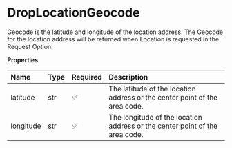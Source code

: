 # DropLocationGeocode

Geocode is the latitude and longitude of the location address. The Geocode for the location address will be returned when Location is requested in the Request Option.

**Properties**

| Name      | Type | Required | Description                                                                 |
| :-------- | :--- | :------- | :-------------------------------------------------------------------------- |
| latitude  | str  | ✅       | The latitude of the location address or the center point of the area code.  |
| longitude | str  | ✅       | The longitude of the location address or the center point of the area code. |

<!-- This file was generated by liblab | https://liblab.com/ -->
